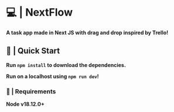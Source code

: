 # 💻 | NextFlow
**A task app made in Next JS with drag and drop inspired by Trello!**
## 🚀 | Quick Start
**Run ```npm install``` to download the dependencies.**

**Run on a localhost using ```npm run dev```!**
### 📝 | Requirements
**Node v18.12.0+**

